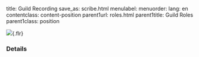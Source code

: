 title: Guild Recording
save_as: scribe.html
menulabel:
menuorder:
lang: en
contentclass: content-position
parent1url: roles.html
parent1title: Guild Roles
parent1class: position

![]({static}/images/scribe.png){.flr}

### Details

